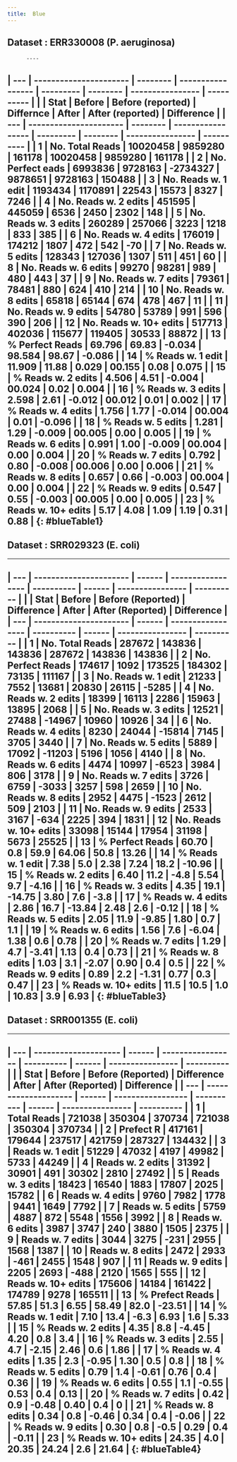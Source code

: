 ```yaml
---  
title:  Blue
---  
```



## Dataset : ERR330008 (P. aeruginosa)

          ----

 | --- | ---------------------- | -------- | ----------------- | --------- | -------- | ---------------- | ---------- |
 |     | Stat                   | Before   | Before (reported) | Differnce | After    | After (reported) | Difference |
 | --- | ---------------------- | -------- | ----------------- | --------- | -------- | ---------------- | ---------- |
 | 1   | No. Total Reads        | 10020458 | 9859280           | 161178    | 10020458 | 9859280          | 161178     |
 | 2   | No. Perfect eads       | 6993836  | 9728163           | -2734327  | 9878651  | 9728163          | 150488     |
 | 3   | No. Reads w. 1 edit    | 1193434  | 1170891           | 22543     | 15573    | 8327             | 7246       |
 | 4   | No. Reads w. 2 edits   | 451595   | 445059            | 6536      | 2450     | 2302             | 148        |
 | 5   | No. Reads w. 3 edits   | 260289   | 257066            | 3223      | 1218     | 833              | 385        |
 | 6   | No. Reads w. 4 edits   | 176019   | 174212            | 1807      | 472      | 542              | -70        |
 | 7   | No. Reads w. 5 edits   | 128343   | 127036            | 1307      | 511      | 451              | 60         |
 | 8   | No. Reads w. 6 edits   | 99270    | 98281             | 989       | 480      | 443              | 37         |
 | 9   | No. Reads w. 7 edits   | 79361    | 78481             | 880       | 624      | 410              | 214        |
 | 10  | No. Reads w. 8 edits   | 65818    | 65144             | 674       | 478      | 467              | 11         |
 | 11  | No. Reads w. 9 edits   | 54780    | 53789             | 991       | 596      | 390              | 206        |
 | 12  | No. Reads w. 10+ edits | 517713   | 402036            | 115677    | 119405   | 30533            | 88872      |
 | 13  | % Perfect Reads        | 69.796   | 69.83             | -0.034    | 98.584   | 98.67            | -0.086     |
 | 14  | % Reads w. 1 edit      | 11.909   | 11.88             | 0.029     | 00.155   | 0.08             | 0.075      |
 | 15  | % Reads w. 2 edits     | 4.506    | 4.51              | -0.004    | 00.024   | 0.02             | 0.004      |
 | 16  | % Reads w. 3 edits     | 2.598    | 2.61              | -0.012    | 00.012   | 0.01             | 0.002      |
 | 17  | % Reads w. 4 edits     | 1.756    | 1.77              | -0.014    | 00.004   | 0.01             | -0.096     |
 | 18  | % Reads w. 5 edits     | 1.281    | 1.29              | -0.009    | 00.005   | 0.00             | 0.005      |
 | 19  | % Reads w. 6 edits     | 0.991    | 1.00              | -0.009    | 00.004   | 0.00             | 0.004      |
 | 20  | % Reads w. 7 edits     | 0.792    | 0.80              | -0.008    | 00.006   | 0.00             | 0.006      |
 | 21  | % Reads w. 8 edits     | 0.657    | 0.66              | -0.003    | 00.004   | 0.00             | 0.004      |
 | 22  | % Reads w. 9 edits     | 0.547    | 0.55              | -0.003    | 00.005   | 0.00             | 0.005      |
 | 23  | % Reads w. 10+ edits   | 5.17     | 4.08              | 1.09      | 1.19     | 0.31             | 0.88       |
 {: #blueTable1}
----

<!-- ## Dataset : ERR008613 (E. coli)
----


| --- | ---------------------- | -------- | -------- |
|     | Stat                   | Before   | After    |
| --- | ---------------------- | -------- | -------- |
| 1   | No. Total Reads        | 28428648 | 28428648 |
| 2   | No. Prefect Reads      | 16191987 | 28110205 |
| 3   | No. Reads w. 1 edit    | 5042050  | 29443    |
| 4   | No. Reads w. 2 edits   | 2125925  | 7426     |
| 5   | No. Reads w. 3 edits   | 1211359  | 4062     |
| 6   | No. Reads w. 4 edits   | 801438   | 2895     |
| 7   | No. Reads w. 5 edits   | 574295   | 2497     |
| 8   | No. Reads w. 6 edits   | 429795   | 2279     |
| 9   | No. Reads w. 7 edits   | 333187   | 2083     |
| 10  | No. Reads w. 8 edits   | 263692   | 2049     |
| 11  | No. Reads w. 9 edits   | 212524   | 1827     |
| 12  | No. Reads w. 10 edits  | 1007451  | 113521   |
| 13  | No. Reads w. >10 edits | 234945   | 150361   |
| 14  | % Prefect Reads        | 56.956   | 98.879   |
| 15  | % Reads w. 1 edit      | 17.735   | 0.103    |
| 16  | % Reads w. 2 edits     | 7.478    | 0.026    |
| 17  | % Reads w. 3 edits     | 4.261    | 0.014    |
| 18  | % Reads w. 4 edits     | 2.819    | 0.010    |
| 19  | % Reads w. 5 edits     | 2.020    | 0.008    |
| 20  | % Reads w. 6 edits     | 1.511    | 0.008    |
| 21  | % Reads w. 7 edits     | 1.172    | 0.007    |
| 22  | % Reads w. 8 edits     | 0.927    | 0.007    |
| 23  | % Reads w. 9 edits     | 0.747    | 0.006    |
| 24  | % Reads w. 10 edits    | 3.543    | 0.399    |
| 25  | % Reads w. >10 edits   | 0.826    | 0.528    |
{: #blueTable2}
---- -->

## Dataset : SRR029323 (E. coli)
----


| --- | ---------------------- | ------ | ----------------- | ---------- | ------ | ---------------- | ---------- |
|     | Stat                   | Before | Before (Reported) | Difference | After  | After (Reported) | Difference |
| --- | ---------------------- | ------ | ----------------- | ---------- | ------ | ---------------- | ---------- |
| 1   | No. Total Reads        | 287672 | 143836            | 143836     | 287672 | 143836           | 143836     |
| 2   | No. Perfect Reads      | 174617 | 1092              | 173525     | 184302 | 73135            | 111167     |
| 3   | No. Reads w. 1 edit    | 21233  | 7552              | 13681      | 20830  | 26115            | -5285      |
| 4   | No. Reads w. 2 edits   | 18399  | 16113             | 2286       | 15963  | 13895            | 2068       |
| 5   | No. Reads w. 3 edits   | 12521  | 27488             | -14967     | 10960  | 10926            | 34         |
| 6   | No. Reads w. 4 edits   | 8230   | 24044             | -15814     | 7145   | 3705             | 3440       |
| 7   | No. Reads w. 5 edits   | 5889   | 17092             | -11203     | 5196   | 1056             | 4140       |
| 8   | No. Reads w. 6 edits   | 4474   | 10997             | -6523      | 3984   | 806              | 3178       |
| 9   | No. Reads w. 7 edits   | 3726   | 6759              | -3033      | 3257   | 598              | 2659       |
| 10  | No. Reads w. 8 edits   | 2952   | 4475              | -1523      | 2612   | 509              | 2103       |
| 11  | No. Reads w. 9 edits   | 2533   | 3167              | -634       | 2225   | 394              | 1831       |
| 12  | No. Reads w. 10+ edits | 33098  | 15144             | 17954      | 31198  | 5673             | 25525      |
| 13  | % Perfect Reads        | 60.70  | 0.8               | 59.9       | 64.06  | 50.8             | 13.26      |
| 14  | % Reads w. 1 edit      | 7.38   | 5.0               | 2.38       | 7.24   | 18.2             | -10.96     |
| 15  | % Reads w. 2 edits     | 6.40   | 11.2              | -4.8       | 5.54   | 9.7              | -4.16      |
| 16  | % Reads w. 3 edits     | 4.35   | 19.1              | -14.75     | 3.80   | 7.6              | -3.8       |
| 17  | % Reads w. 4 edits     | 2.86   | 16.7              | -13.84     | 2.48   | 2.6              | -0.12      |
| 18  | % Reads w. 5 edits     | 2.05   | 11.9              | -9.85      | 1.80   | 0.7              | 1.1        |
| 19  | % Reads w. 6 edits     | 1.56   | 7.6               | -6.04      | 1.38   | 0.6              | 0.78       |
| 20  | % Reads w. 7 edits     | 1.29   | 4.7               | -3.41      | 1.13   | 0.4              | 0.73       |
| 21  | % Reads w. 8 edits     | 1.03   | 3.1               | -2.07      | 0.90   | 0.4              | 0.5        |
| 22  | % Reads w. 9 edits     | 0.89   | 2.2               | -1.31      | 0.77   | 0.3              | 0.47       |
| 23  | % Reads w. 10+ edits   | 11.5   | 10.5              | 1.0        | 10.83  | 3.9              | 6.93       |
{: #blueTable3}
----


## Dataset : SRR001355 (E. coli)
----

| --- | -------------------- | ------ | ----------------- | ---------- | ------ | ---------------- | ---------- |
|     | Stat                 | Before | Before (Reported) | Difference | After  | After (Reported) | Difference |
| --- | -------------------- | ------ | ----------------- | ---------- | ------ | ---------------- | ---------- |
| 1   | Total Reads          | 721038 | 350304            | 370734     | 721038 | 350304           | 370734     |
| 2   | Prefect R            | 417161 | 179644            | 237517     | 421759 | 287327           | 134432     |
| 3   | Reads w. 1 edit      | 51229  | 47032             | 4197       | 49982  | 5733             | 44249      |
| 4   | Reads w. 2 edits     | 31392  | 30901             | 491        | 30302  | 2810             | 27492      |
| 5   | Reads w. 3 edits     | 18423  | 16540             | 1883       | 17807  | 2025             | 15782      |
| 6   | Reads w. 4 edits     | 9760   | 7982              | 1778       | 9441   | 1649             | 7792       |
| 7   | Reads w. 5 edits     | 5759   | 4887              | 872        | 5548   | 1556             | 3992       |
| 8   | Reads w. 6 edits     | 3987   | 3747              | 240        | 3880   | 1505             | 2375       |
| 9   | Reads w. 7 edits     | 3044   | 3275              | -231       | 2955   | 1568             | 1387       |
| 10  | Reads w. 8 edits     | 2472   | 2933              | -461       | 2455   | 1548             | 907        |
| 11  | Reads w. 9 edits     | 2205   | 2693              | -488       | 2120   | 1565             | 555        |
| 12  | Reads w. 10+ edits   | 175606 | 14184             | 161422     | 174789 | 9278             | 165511     |
| 13  | % Prefect Reads      | 57.85  | 51.3              | 6.55       | 58.49  | 82.0             | -23.51     |
| 14  | % Reads w. 1 edit    | 7.10   | 13.4              | -6.3       | 6.93   | 1.6              | 5.33       |
| 15  | % Reads w. 2 edits   | 4.35   | 8.8               | -4.45      | 4.20   | 0.8              | 3.4        |
| 16  | % Reads w. 3 edits   | 2.55   | 4.7               | -2.15      | 2.46   | 0.6              | 1.86       |
| 17  | % Reads w. 4 edits   | 1.35   | 2.3               | -0.95      | 1.30   | 0.5              | 0.8        |
| 18  | % Reads w. 5 edits   | 0.79   | 1.4               | -0.61      | 0.76   | 0.4              | 0.36       |
| 19  | % Reads w. 6 edits   | 0.55   | 1.1               | -0.55      | 0.53   | 0.4              | 0.13       |
| 20  | % Reads w. 7 edits   | 0.42   | 0.9               | -0.48      | 0.40   | 0.4              | 0          |
| 21  | % Reads w. 8 edits   | 0.34   | 0.8               | -0.46      | 0.34   | 0.4              | -0.06      |
| 22  | % Reads w. 9 edits   | 0.30   | 0.8               | -0.5       | 0.29   | 0.4              | -0.11      |
| 23  | % Reads w. 10+ edits | 24.35  | 4.0               | 20.35      | 24.24  | 2.6              | 21.64      |
{: #blueTable4}
----
 
<script>
$(document).ready( function () {
    $('#blueTable1').DataTable({
        "paging":false,
        "columnDefs": [
            {
                "targets": -1,
                "className": 'dt-body-right'
            },
            {
                "targets": -2,
                "className": 'dt-body-right'
            }
        ]
    });
    $('#blueTable2').DataTable({
        "paging":false,
        "columnDefs": [
            {
                "targets": -1,
                "className": 'dt-body-right'
            },
            {
                "targets": -2,
                "className": 'dt-body-right'
            }
        ]
    });
    $('#blueTable3').DataTable({
        "paging":false,
        "columnDefs": [
            {
                "targets": -1,
                "className": 'dt-body-right'
            },
            {
                "targets": -2,
                "className": 'dt-body-right'
            }
        ]
    });
    $('#blueTable4').DataTable({
        "paging":false,
        "columnDefs": [
            {
                "targets": -1,
                "className": 'dt-body-right'
            },
            {
                "targets": -2,
                "className": 'dt-body-right'
            }
        ]
    });
} );
</script>

														






<!-- Paeruginosa-ERR330008	BLUE	BEFORE	10020458	6993836	1193434	451595	260289	176019	128343	99270	79361	65818	54780	414431	103282	0.697955722184	0.11909974574	0.045067301315	0.0259757587927	0.0175659635518	0.0128080971948	0.00990673280603	0.00791989747375	0.00656836244411	0.00546681598785	0.0413584888036	0.0103071137068
Paeruginosa-ERR330008	BLUE	AFTER	10020458	9878651	15573	2450	1218	472	511	480	624	478	596	34152	85253	0.985848251647	0.00155412058012	0.000244499802304	0.000121551330288	4.71036353827e-05	5.09956730521e-05	4.79020020841e-05	6.22726027094e-05	4.77024104088e-05	5.94783192545e-05	0.00340822744829	0.00850789454933
Ecoli-ERR008613	BLUE	BEFORE	28428648	16191987	5042050	2125925	1211359	801438	574295	429795	333187	263692	212524	1007451	234945	0.569565847803	0.177358065005	0.0747810799866	0.0426105033205	0.0281912105001	0.0202012772468	0.0151183763646	0.0117201141609	0.0092755730065	0.00747569845742	0.0354378794236	0.0082643747251
Ecoli-ERR008613	BLUE	AFTER	28428648	28110205	29443	7426	4062	2895	2497	2279	2083	2049	1827	113521	150361	0.988798517608	0.00103568062751	0.000261215376827	0.000142884037257	0.000101833896568	8.78339342764e-05	8.01656132223e-05	7.32711594304e-05	7.20751827523e-05	6.42661585595e-05	0.0039931902495	0.00528906615608
Ecoli-SRR029323	BLUE	BEFORE	287672	174617	21233	18399	12521	8230	5889	4474	3726	2952	2533	24052	9046	0.607000333713	0.0738097555549	0.0639582580161	0.043525264885	0.0286089713285	0.0204712311243	0.0155524347173	0.0129522511749	0.0102616869212	0.00880516699575	0.0836091103757	0.0314455351929
Ecoli-SRR029323	BLUE	AFTER	287672	184302	20830	15963	10960	7145	5196	3984	3257	2612	2225	22035	9163	0.640667148697	0.0724088545288	0.0554902805973	0.0380989460219	0.0248373147195	0.0180622375483	0.0138491059262	0.0113219221892	0.00907978531105	0.00773450318418	0.0765976528824	0.031852248394
Ecoli-SRR001355	BLUE	BEFORE	721038	417161	51229	31392	18423	9760	5759	3987	3044	2472	2205	32334	143272	0.5785561926	0.0710489599716	0.0435372338212	0.0255506644587	0.0135360410963	0.0079870963805	0.00552952826342	0.00422169150586	0.00342839073669	0.00305809125178	0.0448436836893	0.198702426224
Ecoli-SRR001355	BLUE	AFTER	721038	421759	49982	30302	17807	9441	5548	3880	2955	2455	2120	30651	144138	0.584933110322	0.0693195088192	0.0420255243136	0.0246963405535	0.0130936233597	0.00769446270516	0.00538113109157	0.00409825834422	0.00340481361593	0.00294020564797	0.0425095487339	0.199903472494 -->
